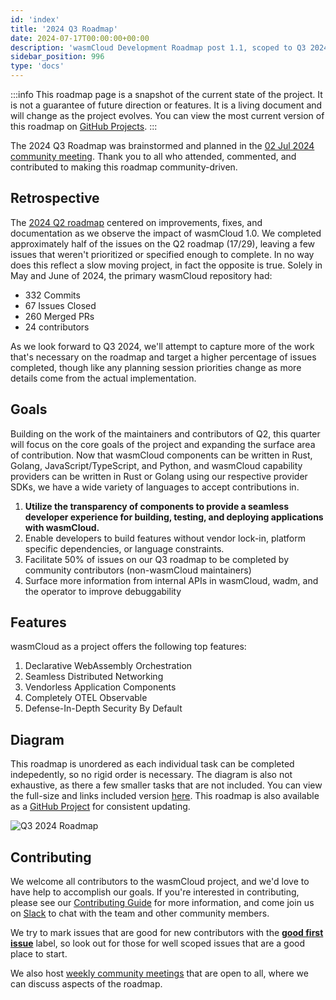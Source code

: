 ```yaml
---
id: 'index'
title: '2024 Q3 Roadmap'
date: 2024-07-17T00:00:00+00:00
description: 'wasmCloud Development Roadmap post 1.1, scoped to Q3 2024'
sidebar_position: 996
type: 'docs'
---
```


:::info
This roadmap page is a snapshot of the current state of the project. It is not a guarantee of future direction or features. It is a living document and will change as the project evolves. You can view the most current version of this roadmap on [GitHub Projects](https://github.com/orgs/wasmCloud/projects/7/views/3).
:::

The 2024 Q3 Roadmap was brainstormed and planned in the [02 Jul 2024 community meeting](/community/2024/07/02/community-meeting). Thank you to all who attended, commented, and contributed to making this roadmap community-driven.

## Retrospective

The [2024 Q2 roadmap](./2024-q2.md) centered on improvements, fixes, and documentation as we observe the impact of wasmCloud 1.0. We completed approximately half of the issues on the Q2 roadmap (17/29), leaving a few issues that weren't prioritized or specified enough to complete. In no way does this reflect a slow moving project, in fact the opposite is true. Solely in May and June of 2024, the primary wasmCloud repository had:

- 332 Commits
- 67 Issues Closed
- 260 Merged PRs
- 24 contributors

As we look forward to Q3 2024, we'll attempt to capture more of the work that's necessary on the roadmap and target a higher percentage of issues completed, though like any planning session priorities change as more details come from the actual implementation.

## Goals

Building on the work of the maintainers and contributors of Q2, this quarter will focus on the core goals of the project and expanding the surface area of contribution. Now that wasmCloud components can be written in Rust, Golang, JavaScript/TypeScript, and Python, and wasmCloud capability providers can be written in Rust or Golang using our respective provider SDKs, we have a wide variety of languages to accept contributions in.

1. **Utilize the transparency of components to provide a seamless developer experience for building, testing, and deploying applications with wasmCloud.**
1. Enable developers to build features without vendor lock-in, platform specific dependencies, or language constraints.
1. Facilitate 50% of issues on our Q3 roadmap to be completed by community contributors (non-wasmCloud maintainers)
1. Surface more information from internal APIs in wasmCloud, wadm, and the operator to improve debuggability

## Features

wasmCloud as a project offers the following top features:

1. Declarative WebAssembly Orchestration
1. Seamless Distributed Networking
1. Vendorless Application Components
1. Completely OTEL Observable
1. Defense-In-Depth Security By Default

## Diagram

This roadmap is unordered as each individual task can be completed indepedently, so no rigid order is necessary. The diagram is also not exhaustive, as there a few smaller tasks that are not included. You can view the full-size and links included version [here](https://excalidraw.com/#json=tAg5TkgH6bvrrq76YGEDb,MERSFwVkfKrrnEk6IXRh4g). This roadmap is also available as a [GitHub Project](https://github.com/orgs/wasmCloud/projects/7/views/11) for consistent updating.

![Q3 2024 Roadmap](/img/2024q3roadmap.png)

## Contributing

We welcome all contributors to the wasmCloud project, and we'd love to have help to accomplish our goals. If you're interested in contributing, please see our [Contributing Guide](https://github.com/wasmCloud/wasmCloud/blob/main/CONTRIBUTING.md) for more information, and come join us on [Slack](https://slack.wasmcloud.com) to chat with the team and other community members.

We try to mark issues that are good for new contributors with the [**good first issue**](https://github.com/wasmCloud/wasmCloud/contribute) label, so look out for those for well scoped issues that are a good place to start.

We also host [weekly community meetings](https://calendar.google.com/calendar/u/0/embed?src=c_6cm5hud8evuns4pe5ggu3h9qrs@group.calendar.google.com) that are open to all, where we can discuss aspects of the roadmap.

